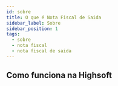 ```yaml
---
id: sobre
title: O que é Nota Fiscal de Saida
sidebar_label: Sobre
sidebar_position: 1
tags:
  - sobre
  - nota fiscal
  - nota fiscal de saida
---
```


## Como funciona na Highsoft
